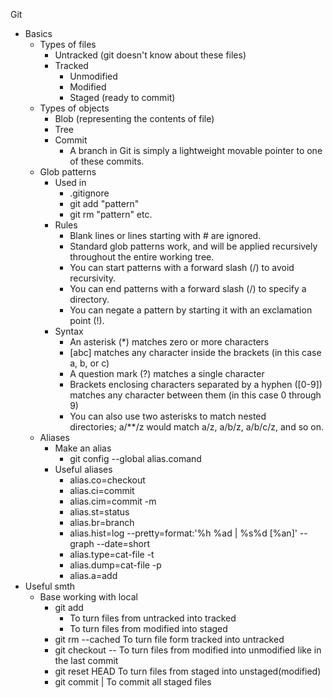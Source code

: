 Git

-   Basics
    -   Types of files
        -   Untracked (git doesn't know about these files)
        -   Tracked
            -   Unmodified
            -   Modified
            -   Staged (ready to commit)
    -   Types of objects
        -   Blob (representing the contents of file)
        -   Tree
        -   Commit
            -   A branch in Git is simply a lightweight movable pointer
                to one of these commits.
    -   Glob patterns
        -   Used in
            -   .gitignore
            -   git add "pattern"
            -   git rm "pattern" etc.
        -   Rules
            -   Blank lines or lines starting with \# are ignored.
            -   Standard glob patterns work, and will be applied
                recursively throughout the entire working tree.
            -   You can start patterns with a forward slash (/) to avoid
                recursivity.
            -   You can end patterns with a forward slash (/) to specify
                a directory.
            -   You can negate a pattern by starting it with an
                exclamation point (!).
        -   Syntax
            -   An asterisk (\*) matches zero or more characters
            -   [abc] matches any character inside the brackets (in this
                case a, b, or c)
            -   A question mark (?) matches a single character
            -   Brackets enclosing characters separated by a hyphen
                ([0-9]) matches any character between them (in this case
                0 through 9)
            -   You can also use two asterisks to match nested
                directories; a/\*\*/z would match a/z, a/b/z, a/b/c/z,
                and so on.
    -   Aliases
        -   Make an alias
            -   git config --global alias.comand
        -   Useful aliases
            -   alias.co=checkout
            -   alias.ci=commit
            -   alias.cim=commit -m
            -   alias.st=status
            -   alias.br=branch
            -   alias.hist=log --pretty=format:'%h %ad | %s%d [%an]'
                --graph --date=short
            -   alias.type=cat-file -t
            -   alias.dump=cat-file -p
            -   alias.a=add
-   Useful smth
    -   Base working with local
        -   git add
            -   To turn files from untracked into tracked
            -   To turn files from modified into staged
        -   git rm --cached To turn file form tracked into untracked
        -   git checkout -- To turn files from modified into unmodified
            like in the last commit
        -   git reset HEAD To turn files from staged into
            unstaged(modified)
        -   git commit | To commit all staged files
